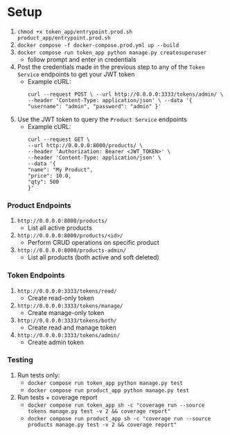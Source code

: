 # Setup

1.  `chmod +x token_app/entrypoint.prod.sh product_app/entrypoint.prod.sh`
1.  `docker compose -f docker-compose.prod.yml up --build`
1.  `docker compose run token_app python manage.py createsuperuser`
    -   follow prompt and enter in credentials
1.  Post the credentials made in the previous step to any of the `Token Service` endpoints to get your JWT token
    -   Example cURL:
        ```
        curl --request POST \ --url http://0.0.0.0:3333/tokens/admin/ \ --header 'Content-Type: application/json' \ --data '{ "username": "admin", "password": "admin" }'
        ```
1.  Use the JWT token to query the `Product Service` endpoints
    -   Example cURL:
         ```
         curl --request GET \
         --url http://0.0.0.0:8000/products/ \
         --header 'Authorization: Bearer <JWT_TOKEN>' \
         --header 'Content-Type: application/json' \
         --data '{
         "name": "My Product",
         "price": 10.0,
         "qty": 500
         }'

         ```

### Product Endpoints

1. `http://0.0.0.0:8000/products/`
    - List all active products
1. `http://0.0.0.0:8000/products/<id>/`
    - Perform CRUD operations on specific product
1. `http://0.0.0.0:8000/products-admin/`
    - List all products (both active and soft deleted)

### Token Endpoints

1. `http://0.0.0.0:3333/tokens/read/`
    - Create read-only token
1. `http://0.0.0.0:3333/tokens/manage/`
    - Create manage-only token
1. `http://0.0.0.0:3333/tokens/both/`
    - Create read and manage token
1. `http://0.0.0.0:3333/tokens/admin/`
    - Create admin token

### Testing

1. Run tests only:
    - `docker compose run token_app python manage.py test`
    - `docker compose run product_app python manage.py test`
1. Run tests + coverage report
    - `docker compose run token_app sh -c "coverage run --source tokens manage.py test -v 2 && coverage report"`
    - `docker compose run product_app sh -c "coverage run --source products manage.py test -v 2 && coverage report"`

